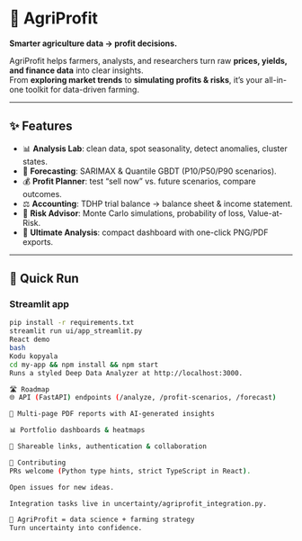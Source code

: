 # 🌾 AgriProfit  

**Smarter agriculture data → profit decisions.**

AgriProfit helps farmers, analysts, and researchers turn raw **prices, yields, and finance data** into clear insights.  
From **exploring market trends** to **simulating profits & risks**, it’s your all-in-one toolkit for data-driven farming.  

---

## ✨ Features

- 📊 **Analysis Lab**: clean data, spot seasonality, detect anomalies, cluster states.  
- 🔮 **Forecasting**: SARIMAX & Quantile GBDT (P10/P50/P90 scenarios).  
- 💰 **Profit Planner**: test “sell now” vs. future scenarios, compare outcomes.  
- ⚖️ **Accounting**: TDHP trial balance → balance sheet & income statement.  
- 🎲 **Risk Advisor**: Monte Carlo simulations, probability of loss, Value-at-Risk.  
- 🔬 **Ultimate Analysis**: compact dashboard with one-click PNG/PDF exports.  

---

## 🚀 Quick Run

### Streamlit app
```bash
pip install -r requirements.txt
streamlit run ui/app_streamlit.py
React demo
bash
Kodu kopyala
cd my-app && npm install && npm start
Runs a styled Deep Data Analyzer at http://localhost:3000.

🛣️ Roadmap
🌐 API (FastAPI) endpoints (/analyze, /profit-scenarios, /forecast)

📑 Multi-page PDF reports with AI-generated insights

📊 Portfolio dashboards & heatmaps

🔗 Shareable links, authentication & collaboration

🤝 Contributing
PRs welcome (Python type hints, strict TypeScript in React).

Open issues for new ideas.

Integration tasks live in uncertainty/agriprofit_integration.py.

🚜 AgriProfit = data science + farming strategy
Turn uncertainty into confidence.
